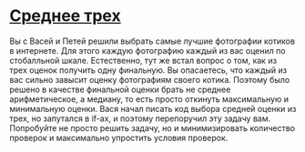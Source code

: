 ﻿# [Среднее трех](https://ulearn.me/course/basicprogramming/Srednee_trekh_937c4e64-7144-4f52-a75d-4bdc95bbde72)

Вы с Васей и Петей решили выбрать самые лучшие фотографии котиков в интернете.
Для этого каждую фотографию каждый из вас оценил по стобалльной шкале.
Естественно, тут же встал вопрос о том, как из трех оценок получить одну финальную.
Вы опасаетесь, что каждый из вас сильно завысит оценку фотографиям своего котика.
Поэтому было решено в качестве финальной оценки брать не среднее арифметическое, а медиану, то есть просто откинуть максимальную и минимальную оценки.
Вася начал писать код выбора средней оценки из трех, но запутался в if-ах, и поэтому перепоручил эту задачу вам.
Попробуйте не просто решить задачу, но и минимизировать количество проверок и максимально упростить условия проверок.